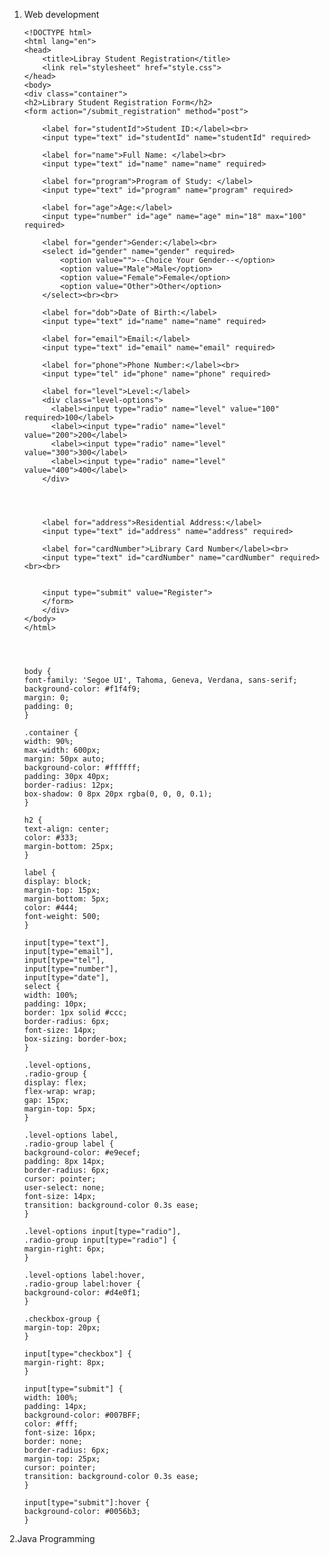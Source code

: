  1. Web development

        <!DOCTYPE html>
        <html lang="en">
        <head>
            <title>Libray Student Registration</title>
            <link rel="stylesheet" href="style.css">
        </head>
        <body>
        <div class="container">
        <h2>Library Student Registration Form</h2>
        <form action="/submit_registration" method="post">
            
            <label for="studentId">Student ID:</label><br>
            <input type="text" id="studentId" name="studentId" required>
            
            <label for="name">Full Name: </label><br>
            <input type="text" id="name" name="name" required>
            
            <label for="program">Program of Study: </label>
            <input type="text" id="program" name="program" required>
        
            <label for="age">Age:</label>
            <input type="number" id="age" name="age" min="18" max="100" required>
        
            <label for="gender">Gender:</label><br>
            <select id="gender" name="gender" required>
                <option value="">--Choice Your Gender--</option>
                <option value="Male">Male</option>
                <option value="Female">Female</option>
                <option value="Other">Other</option>
            </select><br><br>
        
            <label for="dob">Date of Birth:</label>
            <input type="text" id="name" name="name" required>
        
            <label for="email">Email:</label>
            <input type="text" id="email" name="email" required>
        
            <label for="phone">Phone Number:</label><br>
            <input type="tel" id="phone" name="phone" required>
        
            <label for="level">Level:</label>
            <div class="level-options">
              <label><input type="radio" name="level" value="100" required>100</label>
              <label><input type="radio" name="level" value="200">200</label>
              <label><input type="radio" name="level" value="300">300</label>
              <label><input type="radio" name="level" value="400">400</label>
            </div>
        
        
        
        
            <label for="address">Residential Address:</label>
            <input type="text" id="address" name="address" required>
        
            <label for="cardNumber">Library Card Number</label><br>
            <input type="text" id="cardNumber" name="cardNumber" required><br><br>
        
        
            <input type="submit" value="Register">
            </form>
            </div>
        </body>
        </html>




        body {
        font-family: 'Segoe UI', Tahoma, Geneva, Verdana, sans-serif;
        background-color: #f1f4f9;
        margin: 0;
        padding: 0;
        }
        
        .container {
        width: 90%;
        max-width: 600px;
        margin: 50px auto;
        background-color: #ffffff;
        padding: 30px 40px;
        border-radius: 12px;
        box-shadow: 0 8px 20px rgba(0, 0, 0, 0.1);
        }
        
        h2 {
        text-align: center;
        color: #333;
        margin-bottom: 25px;
        }
        
        label {
        display: block;
        margin-top: 15px;
        margin-bottom: 5px;
        color: #444;
        font-weight: 500;
        }
        
        input[type="text"],
        input[type="email"],
        input[type="tel"],
        input[type="number"],
        input[type="date"],
        select {
        width: 100%;
        padding: 10px;
        border: 1px solid #ccc;
        border-radius: 6px;
        font-size: 14px;
        box-sizing: border-box;
        }
        
        .level-options,
        .radio-group {
        display: flex;
        flex-wrap: wrap;
        gap: 15px;
        margin-top: 5px;
        }
        
        .level-options label,
        .radio-group label {
        background-color: #e9ecef;
        padding: 8px 14px;
        border-radius: 6px;
        cursor: pointer;
        user-select: none;
        font-size: 14px;
        transition: background-color 0.3s ease;
        }
        
        .level-options input[type="radio"],
        .radio-group input[type="radio"] {
        margin-right: 6px;
        }
        
        .level-options label:hover,
        .radio-group label:hover {
        background-color: #d4e0f1;
        }
        
        .checkbox-group {
        margin-top: 20px;
        }
        
        input[type="checkbox"] {
        margin-right: 8px;
        }
        
        input[type="submit"] {
        width: 100%;
        padding: 14px;
        background-color: #007BFF;
        color: #fff;
        font-size: 16px;
        border: none;
        border-radius: 6px;
        margin-top: 25px;
        cursor: pointer;
        transition: background-color 0.3s ease;
        }
        
        input[type="submit"]:hover {
        background-color: #0056b3;
        }



2.Java Programming 


  
